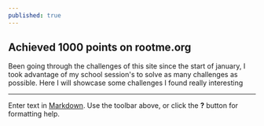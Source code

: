 ```yaml
---
published: true
---
```

## Achieved 1000 points on rootme.org

Been going through the challenges of this site since the start of january, I took advantage of my school session's to solve as many challenges as possible.
Here I will showcase some challenges I found really interesting

---

Enter text in [Markdown](http://daringfireball.net/projects/markdown/). Use the toolbar above, or click the **?** button for formatting help.
